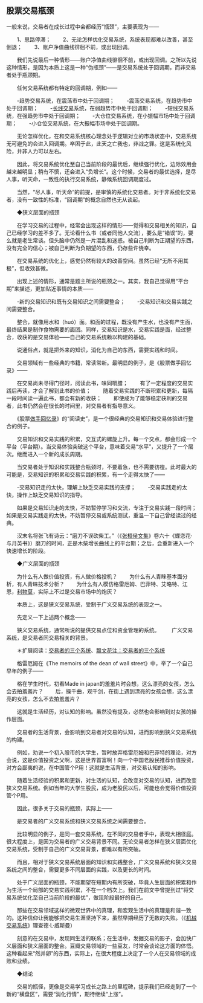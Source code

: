## 股票交易瓶颈

一般来说，交易者在成长过程中会都经历“瓶颈”，主要表现为——

　　1、思路停滞；
　　2、无论怎样优化交易系统，系统表现都难以改善，甚至倒退；
　　3、账户净值曲线徘徊不前，或出现回调。

　　我们先说最后一种情形——账户净值曲线徘徊不前，或出现回调。之所以先说这种情形，是因为本质上这是一种“伪瓶颈”——是交易系统处于回调期，而非交易者处于瓶颈期。

　　任何交易系统都有特定的回调期，例如——

　　-趋势交易系统，在震荡市中处于回调期；
　　-震荡交易系统，在趋势市中处于回调期；
　　-[长线交易](https://www.zhihu.com/search?q=长线交易&search_source=Entity&hybrid_search_source=Entity&hybrid_search_extra={"sourceType"%3A"answer"%2C"sourceId"%3A53116850})系统，在弱趋势市中处于回调期；
　　-短线交易系统，在强趋势市中处于回调期；
　　-大仓位交易系统，在小振幅市场中处于回调期；
　　-小仓位交易系统，在大振幅市场中处于回调期。

　　无论怎样优化，在和交易系统核心理念处于逻辑对立的市场状态中，交易系统无可避免的会进入回调期。卒困于此，此天之亡我也，非战之罪。这是系统化风险，并非人力可以左右。

　　因此，将交易系统优化至自己当前阶段的最优后，继续强行优化，边际效用会越来越明显；稍有不慎，还会进入“负增长”。这个时候，交易者的最优选择，是尽人事，听天命，一致性的执行交易系统，静候系统回调期度过。

　　当然，“尽人事，听天命”的前提，是审慎的系统化交易者。对于非系统化交易者，没有一致性的标准，“回调期”的概念自然也无从谈起。

　　◆狭义层面的瓶颈

　　在学习交易的过程中，经常会出现这样的情形——觉得和交易相关的知识，自己已经学习的差不多了。无论看什么书（或者同他人交流），要么是“错误”的，要么就是老生常谈。但头脑中仍然是一片混乱和迷惑。被自己判断为正期望的东西，没有完全的信心；被自己判断为负期望的东西，仍存些许侥幸。

　　在交易系统的优化上，感觉仍然有较大的改善空间。虽然已经“无所不用其极”，但收效甚微。

　　出现上述的情形，通常是题主所说的瓶颈之一。其实，我自己觉得用“平台期”来描述，更加贴近事情的本质——

　　-新的交易知识和既有交易知识之间需要整合；
　　-交易知识和交易实践之间需要整合。

　　整合，就像用水和（huó）面。和面的过程，既没有产生水，也没有产生面，最终结果是制作食物需要的面团。同样，交易知识是水，交易实践是面，经过整合，收获的是交易体验——自己的交易系统赖以构建的基础。

　　说通俗点，就是把外来的知识，消化为自己的东西，需要实践和时间。

　　交易领域有一些经典的书籍，常读常新。最明显的例子，是《股票做手回忆录》——

　　在交易尚未寻得门径时，阅读此书，味同嚼腊；
　　有了一定程度的交易实践后再读，才会了解到此书的价值；
　　随着交易实践的不断积累和更新，每隔一段时间读一遍此书，都会有新的收获；
　　即使成为了能够稳定获利的交易者，此书仍然会在很长的时间里，对交易者有指导意义。

　　《股票[做手回忆录](https://www.zhihu.com/search?q=做手回忆录&search_source=Entity&hybrid_search_source=Entity&hybrid_search_extra={"sourceType"%3A"answer"%2C"sourceId"%3A53116850})》的“阅读史”，是一个很经典的交易知识和交易体验进行整合的例子。

　　交易知识和交易实践的积累，交互式的螺旋上升。每一个交点，都会形成一个平台（平台期）。当交易体验突破这个平台，意味着交易“水平”，又提升了一个层次。继而进入一个新的成长周期。

　　当交易者处于知识和实践整合瓶颈时，不要着急，也不需要彷徨。此时最大的可能是，交易知识的积累和交易实践的积累，有一个走得太快了——

　　-交易知识走的太快，理解上缺乏交易实践的支撑；
　　-交易实践走的太快，操作上缺乏交易知识的指导。

　　如果是交易知识走的太快，不妨暂停学习和交流，专注于交易实践一段时间；如果是交易实践走的太快，不妨暂停交易或系统测试，重温一下自己曾经读过的经典。

　　汉末名将张飞有诗云：“磨刀不误砍柴工。”（《[张桓侯文集](https://www.zhihu.com/search?q=张桓侯文集&search_source=Entity&hybrid_search_source=Entity&hybrid_search_extra={"sourceType"%3A"answer"%2C"sourceId"%3A53116850})》卷六十《蝶恋花·与月英书》）磨刀的时间，正是木柴增长曲线上的平台期；之后，会重新进入一个快速增长的阶段。

　　◆广义层面的瓶颈

　　为什么有人做价值投资，有人做价格投机？
　　为什么有人青睐基本面分析，有人青睐技术分析？
　　为什么有人模仿格雷厄姆、巴菲特、艾略特、江恩，[利物莫](https://www.zhihu.com/search?q=利物莫&search_source=Entity&hybrid_search_source=Entity&hybrid_search_extra={"sourceType"%3A"answer"%2C"sourceId"%3A53116850})，实际上不过是交易市场中的炮灰？

　　本质上，这是狭义交易系统，受制于广义交易系统的表现之一。

　　先定义一下上述两个概念——

　　狭义交易系统，通常所说的提供交易点位和资金管理的系统。
　　广义交易系统，是交易者同交易相关的背景。

　　＊扩展阅读：[交易者的三个系统](http://www.douban.com/note/275214538/)、[飘文花注：交易者的三个系统](http://www.douban.com/note/277486654/)

　　格雷厄姆在《The memoirs of the dean of wall street》中，举了一个自己早年的例子——

　　格在学生时代，初看Made in japan的羞羞片时会想，这么漂亮的女孩，怎么会去拍羞羞片？
　　后，操千曲，观千剑，在街上遇到漂亮的女孩会想，这么漂亮的女孩，怎么不去拍羞羞片？

　　这就是生活经历，对认知的影响。虽然没有提及，必然也会影响到对女孩的操作层面。

　　交易者的生活背景，会影响到交易者对交易的认知，进而影响到狭义交易系统的构建。

　　例如，劝说一个初入股市的大学生，暂时放弃格雷厄姆和巴菲特的理论，对方会说，这是价值投资之父啊，这是世界首富啊！向一个中国老股民推荐价值投资，对方会鄙夷的说，在中国管个P用！这就是生活背景，对交易认知的影响。

　　随着生活经验的积累和更新，对生活的认知，会改变对交易的认知，进而改变狭义交易系统。例如当年的大学生股民，成为老股民以后，可能也会觉得价值投资管个P用。

　　因此，很多关于交易的瓶颈，实际上——

　　是交易者的广义交易系统和狭义交易系统之间需要整合。

　　比较明显的例子，是同一套交易系统，在不同的交易者手中，表现大相径庭。很大程度上，是因为交易者的广义交易背景不同。无论交易者怎样在狭义层面优化交易系统，受制于自己的广义交易背景，都难以有所突破。

　　而且，相对于狭义交易系统层面的知识和实践整合，广义交易系统和狭义交易系统之间的整合，需要更多不同层面的实践，以及更长的时间。

　　处于广义层面的瓶颈，不能期望在短期内有所突破，毕竟人生层面的积累和作为生活一个局部的交易实践积累，不在一个档次上。我们在前文中曾提到过“将交易系统优化至自己当前阶段的最优”，做现阶段最好的自己。

　　那些在交易领域这样的微观世界中的真理，和宏观生活中的真理是和谐一致的。这种信仰让我能够把交易生涯坚持下来，虽然早期经历了无数的失败。（《[机械交易系统](https://www.zhihu.com/search?q=机械交易系统&search_source=Entity&hybrid_search_source=Entity&hybrid_search_extra={"sourceType"%3A"answer"%2C"sourceId"%3A53116850})》理查德·L·威斯曼）

　　刻意的在交易中，发现同生活的联系；在生活中，发掘交易的影子，会加快广义层面和狭义层面的整合。豆瓣交易领域的一些豆友，时常会谈论这方面的体悟。这种看起来“然并卵”的东西，实际上，在很大程度上决定了一个人在交易领域的成败和业绩。

　　◆结论

　　交易的瓶径，更像是交易学习成长之路上的里程碑，提示我们已经走到了一个新的“横盘区”，需要“消化行情”，期待继续“上涨”。
